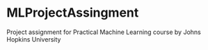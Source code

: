 MLProjectAssingment
===================

Project assignment for Practical Machine Learning course by Johns Hopkins University
